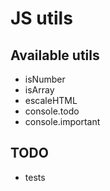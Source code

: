 JS utils
========

## Available utils

* isNumber
* isArray
* escaleHTML
* console.todo
* console.important

## TODO

* tests
